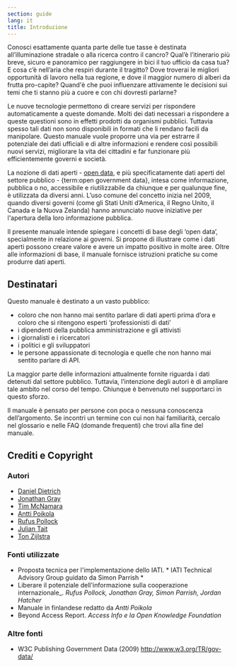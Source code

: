```yaml
---
section: guide
lang: it
title: Introduzione
---
```


Conosci esattamente quanta parte delle tue tasse è destinata all’illuminazione stradale o alla ricerca contro il cancro? Qual’è l’itinerario più breve, sicuro e panoramico per raggiungere in bici il tuo ufficio da casa tua? E cosa c’è nell’aria che respiri durante il tragitto? Dove troverai le migliori opportunità di lavoro nella tua regione, e dove il maggior numero di alberi da frutta pro-capite? Quand'è che puoi influenzare attivamente le decisioni sui temi che ti stanno più a cuore e con chi dovresti parlarne?

Le nuove tecnologie permettono di creare servizi per rispondere automaticamente a queste domande. Molti dei dati necessari a rispondere a queste questioni sono in effetti prodotti da organismi pubblici. Tuttavia spesso tali dati non sono disponibili in formati che li rendano facili da manipolare. Questo manuale vuole proporre una via per estrarre il potenziale dei dati ufficiali e di altre informazioni e rendere così possibili nuovi servizi, migliorare la vita dei cittadini e far funzionare più efficientemente governi e società.

La nozione di dati aperti - [open data](/glossary/it/terms/open-data/), e più specificatamente dati aperti del settore pubblico - {term:open government data}, intesa come informazione, pubblica o no, accessibile e riutilizzabile da chiunque e per qualunque fine, è utilizzata da diversi anni. L’uso comune del concetto inizia nel 2009, quando diversi governi (come gli Stati Uniti d’America, il Regno Unito, il Canada e la Nuova Zelanda) hanno annunciato nuove iniziative per l'apertura della loro informazione pubblica.

Il presente manuale intende spiegare i concetti di base degli ‘open data’, specialmente in relazione ai governi. Si propone di illustrare come i dati aperti possono creare valore e avere un impatto positivo in molte aree. Oltre alle informazioni di base, il manuale fornisce istruzioni pratiche su come produrre dati aperti.

## Destinatari

Questo manuale è destinato a un vasto pubblico:

-   coloro che non hanno mai sentito parlare di dati aperti prima d’ora e coloro che si ritengono esperti ‘professionisti di dati’
-   i dipendenti della pubblica amministrazione e gli attivisti
-   i giornalisti e i ricercatori
-   i politici e gli sviluppatori
-   le persone appassionate di tecnologia e quelle che non hanno mai sentito parlare di API.

La maggior parte delle informazioni attualmente fornite riguarda i dati detenuti dal settore pubblico. Tuttavia, l’intenzione degli autori è di ampliare tale ambito nel corso del tempo. Chiunque è benvenuto nel supportarci in questo sforzo.

Il manuale è pensato per persone con poca o nessuna conoscenza dell’argomento. Se incontri un termine con cui non hai familiarità, cercalo nel glossario e nelle FAQ (domande frequenti) che trovi alla fine del manuale.

## Crediti e Copyright

### Autori

-   [Daniel Dietrich](http://ddie.me/)
-   [Jonathan Gray](http://jonathangray.org/)
-   [Tim McNamara](http://timmcnamara.co.nz)
-   [Antti Poikola](http://apoikola.wordpress.com/)
-   [Rufus Pollock](http://rufuspollock.org/)
-   [Julian Tait](http://www.littlestar.tv/)
-   [Ton Zijlstra](http://www.zylstra.org/)

### Fonti utilizzate

-   Proposta tecnica per l'implementazione dello IATI. \* IATI Technical Advisory Group guidato da Simon Parrish \*
-   Liberare il potenziale dell'informazione sulla cooperazione internazionale\_. *Rufus Pollock, Jonathan Gray, Simon Parrish, Jordan Hatcher*
-   Manuale in finlandese redatto da *Antti Poikola*
-   Beyond Access Report. *Access Info e la Open Knowledge Foundation*

### Altre fonti

-   W3C Publishing Government Data (2009) <http://www.w3.org/TR/gov-data/>